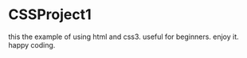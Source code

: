 # CSSProject1
this the example of using html and css3.
useful for beginners.
enjoy it.
happy coding.

